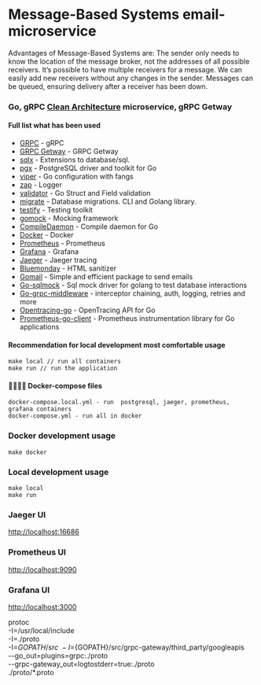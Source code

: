 # Message-Based Systems email-microservice
 Advantages of Message-Based Systems are:
The sender only needs to know the location of the message broker, not the addresses of all possible    receivers.
It’s possible to have multiple receivers for a message.
We can easily add new receivers without any changes in the sender.
Messages can be queued, ensuring delivery after a receiver has been down.
### Go,  gRPC [Clean Architecture](https://blog.cleancoder.com/uncle-bob/2012/08/13/the-clean-architecture.html) microservice, gRPC Getway 

#### Full list what has been used

* [GRPC](https://grpc.io/) - gRPC
* [GRPC Getway](https://grpc-ecosystem.github.io/grpc-gateway)  - GRPC Getway
* [sqlx](https://github.com/jmoiron/sqlx) - Extensions to database/sql.
* [pgx](https://github.com/jackc/pgx) - PostgreSQL driver and toolkit for Go
* [viper](https://github.com/spf13/viper) - Go configuration with fangs
* [zap](https://github.com/uber-go/zap) - Logger
* [validator](https://github.com/go-playground/validator) - Go Struct and Field validation
* [migrate](https://github.com/golang-migrate/migrate) - Database migrations. CLI and Golang library.
* [testify](https://github.com/stretchr/testify) - Testing toolkit
* [gomock](https://github.com/golang/mock) - Mocking framework
* [CompileDaemon](https://github.com/githubnemo/CompileDaemon) - Compile daemon for Go
* [Docker](https://www.docker.com/) - Docker
* [Prometheus](https://prometheus.io/) - Prometheus
* [Grafana](https://grafana.com/) - Grafana
* [Jaeger](https://www.jaegertracing.io/) - Jaeger tracing
* [Bluemonday](https://github.com/microcosm-cc/bluemonday) - HTML sanitizer
* [Gomail](https://github.com/go-gomail/gomail/tree/v2) - Simple and efficient package to send emails
* [Go-sqlmock](https://github.com/DATA-DOG/go-sqlmock) - Sql mock driver for golang to test database interactions
* [Go-grpc-middleware](https://github.com/grpc-ecosystem/go-grpc-middleware) - interceptor chaining, auth, logging, retries and more
* [Opentracing-go](https://github.com/opentracing/opentracing-go) - OpenTracing API for Go
* [Prometheus-go-client](https://github.com/prometheus/client_golang) - Prometheus instrumentation library for Go applications

#### Recommendation for local development most comfortable usage

    make local // run all containers
    make run // run the application

#### 🙌👨‍💻🚀 Docker-compose files

    docker-compose.local.yml - run  postgresql, jaeger, prometheus, grafana containers
    docker-compose.yml - run all in docker

### Docker development usage

    make docker

### Local development usage

    make local
    make run

### Jaeger UI

<http://localhost:16686>

### Prometheus UI

<http://localhost:9090>

### Grafana UI

<http://localhost:3000>



protoc \
-I=/usr/local/include \
-I=./proto \
-I=${GOPATH}/src \
-I=${GOPATH}/src/grpc-gateway/third_party/googleapis \
--go_out=plugins=grpc:./proto \
--grpc-gateway_out=logtostderr=true:./proto \
./proto/*.proto